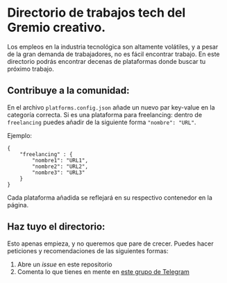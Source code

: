 # Directorio de trabajos tech del Gremio creativo.

Los empleos en la industria tecnológica son altamente volátiles, y a pesar de la gran demanda de trabajadores, no es fácil encontrar trabajo.
En este directorio podrás encontrar decenas de plataformas donde buscar tu próximo trabajo.

## Contribuye a la comunidad:
En el archivo `platforms.config.json` añade un nuevo par key-value en la categoría correcta. 
Si es una plataforma para freelancing: dentro de `freelancing` puedes añadir de la siguiente forma `"nombre": "URL"`.

Ejemplo: 
```
{
    "freelancing" : {
        "nombre1": "URL1",
        "nombre2": "URL2",
        "nombre3": "URL3"
    }
}
```

Cada plataforma añadida se reflejará en su respectivo contenedor en la página.

## Haz tuyo el directorio:
Esto apenas empieza, y no queremos que pare de crecer. Puedes hacer peticiones y recomendaciones de las siguientes formas:
1. Abre un *issue* en este repositorio
2. Comenta lo que tienes en mente en [este grupo de Telegram](https://t.me/CarlosZBent)